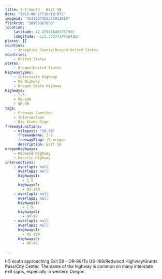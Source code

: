 ```yaml
---
title: I-5 South - Exit 58
date: "2015-08-17T16:19:07Z"
imageid: "4141227455371912016"
flickrid: "20965367055"
location:
    latitude: 42.470118463757935
    longitude: -123.33537340164183
places: []
counties:
    - Josephine County|Oregon|United States
countries:
    - United States
states:
    - Oregon|United States
highwaytypes:
    - Interstate Highway
    - US Highway
    - Oregon State Highway
highways:
    - I-5
    - US-199
    - OR-99
tags:
    - Freeway Junction
    - Intersection
    - Big Green Sign
freewayJunctions:
    - milepost: "58.78"
      freewayName: I-5
      freewaySlug: i5-oregon
      description: Exit 58
oregonHighways:
    - Redwood Highway
    - Pacific Highway
intersections:
    - overlap1: null
      overlap2: null
      highways1:
        - I-5
      highways2:
        - US-199
    - overlap1: null
      overlap2: null
      highways1:
        - I-5
      highways2:
        - OR-99
    - overlap1: null
      overlap2: null
      highways1:
        - US-199
      highways2:
        - OR-99

---
```

I-5 south approaching Exit 58 - OR-99/To US-199/Redwood Highway/Grants Pass/City Center.  The name of the highway is common on many interstate exit signs, especially in western Oregon.